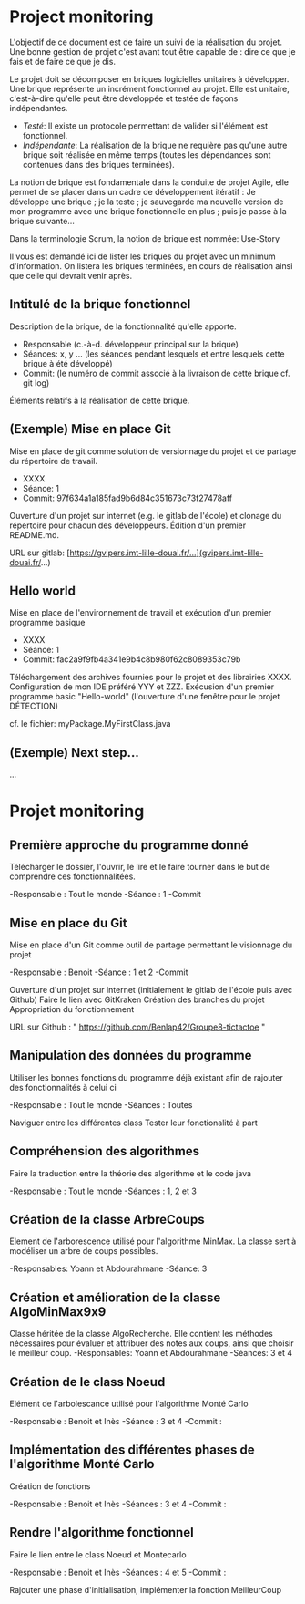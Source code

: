 # Project monitoring

L'objectif de ce document est de faire un suivi de la réalisation du projet. Une bonne gestion de projet c'est avant tout être capable de : dire ce que je fais et de faire ce que je dis.

Le projet doit se décomposer en briques logicielles unitaires à développer. Une brique représente un incrément fonctionnel au projet. Elle est unitaire, c'est-à-dire qu'elle peut être développée et testée de façons indépendantes.

- *Testé*: Il existe un protocole permettant de valider si l'élément est fonctionnel.
- *Indépendante*: La réalisation de la brique ne requière pas qu'une autre brique soit réalisée en même temps (toutes les dépendances sont contenues dans des briques terminées).

La notion de brique est fondamentale dans la conduite de projet Agile, elle permet de se placer dans un cadre de développement itératif :
Je développe une brique ; je la teste ; je sauvegarde ma nouvelle version de mon programme avec une brique fonctionnelle en plus ; puis je passe à la brique suivante...

Dans la terminologie Scrum, la notion de brique est nommée: Use-Story

Il vous est demandé ici de lister les briques du projet avec un minimum d'information. 
On listera les briques terminées, en cours de réalisation ainsi que celle qui devrait venir après.


## Intitulé de la brique fonctionnel

Description de la brique, de la fonctionnalité qu'elle apporte. 

- Responsable (c.-à-d. développeur principal sur la brique) 
- Séances: x, y ... (les séances pendant lesquels et entre lesquels cette brique à été développé)
- Commit:  (le numéro de commit associé à la livraison de cette brique cf. git log)

Éléments relatifs à la réalisation de cette brique.

## (Exemple) Mise en place Git

Mise en place de git comme solution de versionnage du projet et de partage du répertoire de travail. 

- XXXX
- Séance: 1
- Commit:  97f634a1a185fad9b6d84c351673c73f27478aff

Ouverture d'un projet sur internet (e.g. le gitlab de l'école) et clonage du répertoire pour chacun des développeurs.
Édition d'un premier README.md.

URL sur gitlab: [https://gvipers.imt-lille-douai.fr/...](gvipers.imt-lille-douai.fr/...)


## Hello world

Mise en place de l'environnement de travail et exécution d'un premier programme basique

- XXXX
- Séance: 1
- Commit: fac2a9f9fb4a341e9b4c8b980f62c8089353c79b

Téléchargement des archives fournies pour le projet et des librairies XXXX.
Configuration de mon IDE préféré YYY et ZZZ.
Exécusion d'un premier programme basic "Hello-world"  (l'ouverture d'une fenêtre pour le projet DÉTECTION)

cf. le fichier: myPackage.MyFirstClass.java


## (Exemple) Next step...

...

# Projet monitoring 

## Première approche du programme donné

Télécharger le dossier, l'ouvrir, le lire et le faire tourner dans le but de comprendre ces fonctionnalitées.

-Responsable : Tout le monde 
-Séance : 1
-Commit


## Mise en place du Git

Mise en place d'un Git comme outil de partage permettant le visionnage du projet

-Responsable : Benoit 
-Séance : 1 et 2 
-Commit

Ouverture d'un projet sur internet (initialement le gitlab de l'école puis avec Github)
Faire le lien avec GitKraken
Création des branches du projet
Appropriation du fonctionnement

URL sur Github : " https://github.com/Benlap42/Groupe8-tictactoe "

## Manipulation des données du programme 

Utiliser les bonnes fonctions du programme déjà existant afin de rajouter des fonctionnalités à celui ci 

-Responsable : Tout le monde
-Séances : Toutes

Naviguer entre les différentes class 
Tester leur fonctionalité à part 


## Compréhension des algorithmes 

Faire la traduction entre la théorie des algorithme et le code java

-Responsable : Tout le monde
-Séances : 1, 2 et 3


## Création de la classe ArbreCoups

Element de l'arborescence utilisé pour l'algorithme MinMax. La classe sert à modéliser un arbre de coups possibles.

-Responsables: Yoann et Abdourahmane
-Séance: 3

## Création et amélioration de la classe AlgoMinMax9x9
Classe héritée de la classe AlgoRecherche. Elle contient les méthodes nécessaires pour évaluer et attribuer des notes aux coups, ainsi que choisir le meilleur coup.
-Responsables: Yoann et Abdourahmane
-Séances: 3 et 4

## Création de le class Noeud 

Elément de l'arbolescance utilisé pour l'algorithme Monté Carlo

-Responsable : Benoit et Inès
-Séance : 3 et 4
-Commit :


## Implémentation des différentes phases de l'algorithme Monté Carlo

Création de fonctions

-Responsable : Benoit et Inès 
-Séances : 3 et 4
-Commit :

## Rendre l'algorithme fonctionnel 

Faire le lien entre le class Noeud et Montecarlo

-Responsable : Benoit et Inès 
-Séances : 4 et 5
-Commit :

Rajouter une phase d'initialisation, implémenter la fonction MeilleurCoup





